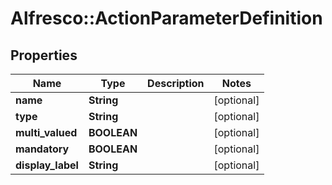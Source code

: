 # Alfresco::ActionParameterDefinition

## Properties
Name | Type | Description | Notes
------------ | ------------- | ------------- | -------------
**name** | **String** |  | [optional] 
**type** | **String** |  | [optional] 
**multi_valued** | **BOOLEAN** |  | [optional] 
**mandatory** | **BOOLEAN** |  | [optional] 
**display_label** | **String** |  | [optional] 


